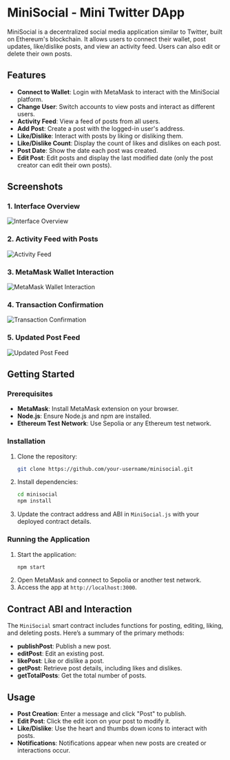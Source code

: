 

# MiniSocial - Mini Twitter DApp

MiniSocial is a decentralized social media application similar to Twitter, built on Ethereum's blockchain. It allows users to connect their wallet, post updates, like/dislike posts, and view an activity feed. Users can also edit or delete their own posts.

## Features

- **Connect to Wallet**: Login with MetaMask to interact with the MiniSocial platform.
- **Change User**: Switch accounts to view posts and interact as different users.
- **Activity Feed**: View a feed of posts from all users.
- **Add Post**: Create a post with the logged-in user's address.
- **Like/Dislike**: Interact with posts by liking or disliking them.
- **Like/Dislike Count**: Display the count of likes and dislikes on each post.
- **Post Date**: Show the date each post was created.
- **Edit Post**: Edit posts and display the last modified date (only the post creator can edit their own posts).

## Screenshots

### 1. Interface Overview
![Interface Overview](./Screenshot%20from%202024-11-12%2022-52-12.png)

### 2. Activity Feed with Posts
![Activity Feed](./Screenshot%20from%202024-11-12%2023-22-36.png)

### 3. MetaMask Wallet Interaction
![MetaMask Wallet Interaction](./Screenshot%20from%202024-11-12%2023-22-45.png)

### 4. Transaction Confirmation
![Transaction Confirmation](./Screenshot%20from%202024-11-12%2023-23-11.png)

### 5. Updated Post Feed
![Updated Post Feed](./Screenshot%20from%202024-11-12%2023-23-18.png)

## Getting Started

### Prerequisites

- **MetaMask**: Install MetaMask extension on your browser.
- **Node.js**: Ensure Node.js and npm are installed.
- **Ethereum Test Network**: Use Sepolia or any Ethereum test network.

### Installation

1. Clone the repository:
   ```bash
   git clone https://github.com/your-username/minisocial.git
   ```
2. Install dependencies:
   ```bash
   cd minisocial
   npm install
   ```

3. Update the contract address and ABI in `MiniSocial.js` with your deployed contract details.

### Running the Application

1. Start the application:
   ```bash
   npm start
   ```
2. Open MetaMask and connect to Sepolia or another test network.
3. Access the app at `http://localhost:3000`.

## Contract ABI and Interaction

The `MiniSocial` smart contract includes functions for posting, editing, liking, and deleting posts. Here’s a summary of the primary methods:

- **publishPost**: Publish a new post.
- **editPost**: Edit an existing post.
- **likePost**: Like or dislike a post.
- **getPost**: Retrieve post details, including likes and dislikes.
- **getTotalPosts**: Get the total number of posts.

## Usage

- **Post Creation**: Enter a message and click "Post" to publish.
- **Edit Post**: Click the edit icon on your post to modify it.
- **Like/Dislike**: Use the heart and thumbs down icons to interact with posts.
- **Notifications**: Notifications appear when new posts are created or interactions occur.
